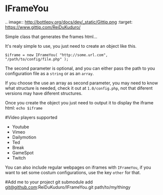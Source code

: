 IFrameYou
=========

.. image:: http://bottlepy.org/docs/dev/_static/Gittip.png
        :target: https://www.gittip.com/ReiDuKuduro/

Simple class that generates the frames html...

It's realy simple to use, you just need to create an object like this.
```
$iframe = new IFrameYou( "http://some.url.com", "/path/to/config/file.php" );
```

The second parameter is optional, and you can either pass the path to you configuration file as a ```string``` or as an ```array```.

If you choose the use an array as second parameter, you may need to know what structure is needed, check it out at ```1.0/config.php```, not that diferent versions may have diferent structures.

Once you create the object you just need to output it to display the iframe html:
```echo $iframe```

#Video players supported
- Youtube
- Vimeo
- Dailymotion
- Ted
- Break
- GameSpot
- Twitch

You can also include regular webpages on iframes with ```IFrameYou```, if you want to set some costum configurations, use the key ```other``` for that.

#Add me to your project
git submodule add git@github.com:ReiDuKuduro/IFrameYou.git path/to/my/thingy
